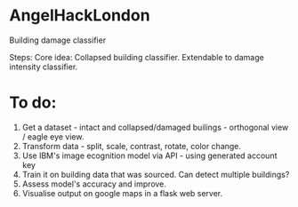 # AngelHackLondon
Building damage classifier

Steps:
Core idea: Collapsed building classifier. Extendable to damage intensity classifier. 

# To do:
1) Get a dataset - intact and collapsed/damaged builings - orthogonal view / eagle eye view. 
2) Transform data - split, scale, contrast, rotate, color change. 
3) Use IBM's image ecognition model via API - using generated account key 
4) Train it on building data that was sourced. Can detect multiple buildings? 
5) Assess model's accuracy and improve. 
6) Visualise output on google maps in a flask web server. 

